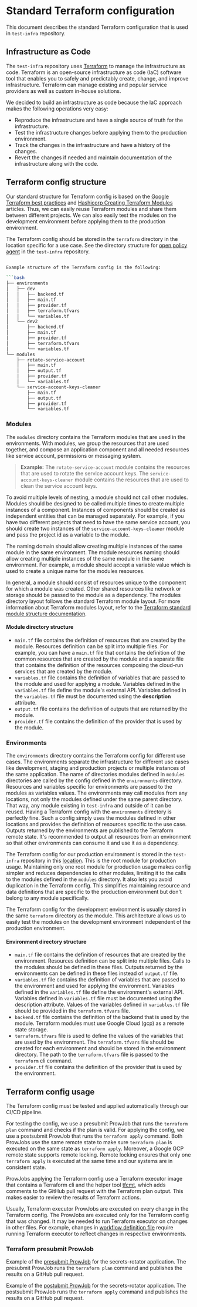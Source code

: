 # Standard Terraform configuration

This document describes the standard Terraform configuration that is used in `test-infra` repository. 

## Infrastructure as Code

The `test-infra` repository uses [Terraform](https://www.terraform.io/) to manage the infrastructure as code. Terraform is an open-source infrastructure as code (IaC) software tool that enables you to safely and predictably create, change, and improve infrastructure. Terraform can manage existing and popular service providers as well as custom in-house solutions.

We decided to build an infrastructure as code because the IaC approach makes the following operations very easy: 
- Reproduce the infrastructure and have a single source of truth for the infrastructure. 
- Test the infrastructure changes before applying them to the production environment.
- Track the changes in the infrastructure and have a history of the changes.
- Revert the changes if needed and maintain documentation of the infrastructure along with the code.

## Terraform config structure

Our standard structure for Terraform config is based on the [Google Terraform best practices](https://cloud.google.com/docs/terraform/best-practices-for-terraform) and [Hashicorp Creating Terraform Modules](https://developer.hashicorp.com/terraform/language/modules/develop) articles. Thus, we can easily reuse Terraform modules and share them between different projects. We can also easily test the modules on the development environment before applying them to the production environment.

The Terraform config should be stored in the `terraform` directory in the location specific for a use case. See the directory structure for [open policy agent](https://github.com/kyma-project/test-infra/tree/main/opa) in the `test-infra` repository.

```bash

Example structure of the Terraform config is the following:

```bash
├── environments
│   ├── dev
│   │   ├── backend.tf
│   │   ├── main.tf
│   │   ├── provider.tf
│   │   ├── terraform.tfvars
│   │   └── variables.tf
│   └── dev2
│       ├── backend.tf
│       ├── main.tf
│       ├── provider.tf
│       ├── terraform.tfvars
│       └── variables.tf
└── modules
    ├── rotate-service-account
    │   ├── main.tf
    │   ├── output.tf
    │   ├── provider.tf
    │   └── variables.tf
    └── service-account-keys-cleaner
        ├── main.tf
        ├── output.tf
        ├── provider.tf
        └── variables.tf
```
### Modules

The `modules` directory contains the Terraform modules that are used in the environments. With modules, we group the resources that are used together, and compose an application component and all needed resources like service account, permissions or messaging system. 

> **Example:** The `rotate-service-account` module contains the resources that are used to rotate the service account keys. The `service-account-keys-cleaner` module contains the resources that are used to clean the service account keys. 

To avoid multiple levels of nesting, a module should not call other modules. Modules should be designed to be called multiple times to create multiple instances of a component. Instances of components should be created as independent entities that can be managed separately. 
For example, if you have two different projects that need to have the same service account, you should create two instances of the `service-account-keys-cleaner` module and pass the project id as a variable to the module. 

The naming domain should allow creating multiple instances of the same module in the same environment. The module resources naming should allow creating multiple instances of the same module in the same environment. For example, a module should accept a variable value which is used to create a unique name for the modules resources. 

In general, a module should consist of resources unique to the component for which a module was created. Other shared resources like network or storage should be passed to the module as a dependency. The modules directory layout follows the standard Terraform module layout. For more information about Terraform modules layout, refer to the [Terraform standard module structure documentation](https://developer.hashicorp.com/terraform/language/modules/develop/structure).

#### Module directory structure

- `main.tf` file contains the definition of resources that are created by the module. Resources definition can be split into multiple files. For example, you can have a `main.tf` file that contains the definition of the common resources that are created by the module and a separate file that contains the definition of the resources composing the cloud-run services that are created by the module.
- `variables.tf` file contains the definition of variables that are passed to the module and used for applying a module. Variables defined in the `variables.tf` file define the module's external API. Variables defined in the `variables.tf` file must be documented using the **description** attribute. 
- `output.tf` file contains the definition of outputs that are returned by the module. 
- `provider.tf` file contains the definition of the provider that is used by the module.

### Environments

The `environments` directory contains the Terraform config for different use cases. The environments separate the infrastructure for different use cases like development, staging and production projects or multiple instances of the same application. 
The name of directories modules defined in `modules` directories are called by the config defined in the `environments` directory. Resources and variables specific for environments are passed to the modules as variables values. 
The environments may call modules from any locations, not only the modules defined under the same parent directory. That way, any module existing in `test-infra` and outside of it can be reused. Having a Terraform config with the `environments` directory is perfectly fine. Such a config simply uses the modules defined in other locations and provides the definition of resources specific to the use case. Outputs returned by the environments are published to the Terraform remote state. It's recommended to output all resources from an environment so that other environments can consume it and use it as a dependency.

The Terraform config for our production environment is stored in the `test-infra` repository in this [location](https://github.com/kyma-project/test-infra/tree/main/configs/terraform/environments/prod). This is the root module for production usage. Maintaining only one root module for production usage makes config simpler and reduces dependencies to other modules, limiting it to the calls to the modules defined in the `modules` directory. It also lets you avoid duplication in the Terraform config. This simplifies maintaining resource and data definitions that are specific to the production environment but don't belong to any module specifically.

The Terraform config for the development environment is usually stored in the same `terraform` directory as the module. This architecture allows us to easily test the modules on the development environment independent of the production environment.

#### Environment directory structure

- `main.tf` file contains the definition of resources that are created by the environment. Resources definition can be split into multiple files. Calls to the modules should be defined in these files. Outputs returned by the environments can be defined in these files instead of `output.tf` file.
- `variables.tf` file contains the definition of variables that are passed to the environment and used for applying the environment. Variables defined in the `variables.tf` file define the environment's external API. Variables defined in `variables.tf` file must be documented using the description attribute. Values of the variables defined in `variables.tf` file should be provided in the `terraform.tfvars` file.
- `backend.tf` file contains the definition of the backend that is used by the module. Terraform modules must use Google Cloud (gcp) as a remote state storage.
- `terraform.tfvars` file is used to define the values of the variables that are used by the environment. The `terraform.tfvars` file should be created for each environment and should be stored in the environment directory. The path to the `terraform.tfvars` file is passed to the `terraform` cli command.
- `provider.tf` file contains the definition of the provider that is used by the environment.

## Terraform config usage

The Terraform config must be tested and applied automatically through our CI/CD pipeline. 

For testing the config, we use a presubmit ProwJob that runs the `terraform plan` command and checks if the plan is valid. For applying the config, we use a postsubmit ProwJob that runs the `terraform apply` command. 
Both ProwJobs use the same remote state to make sure `terraform plan` is executed on the same state as `terraform apply`. Moreover, a Google GCP remote state supports remote locking. Remote locking ensures that only one `terraform apply` is executed at the same time and our systems are in consistent state.

ProwJobs applying the Terraform config use a Terraform executor image that contains a Terraform cli and the helper tool [tfcmt](https://suzuki-shunsuke.github.io/tfcmt/), which adds comments to the GitHub pull request with the Terraform plan output. This makes easier to review the results of Terraform actions. 

Usually, Terraform executor ProwJobs are executed on every change in the Terraform config. The ProwJobs are executed only for the Terraform config that was changed. It may be needed to run Terraform executor on changes in other files. For example, changes in [workflow definition file](https://github.com/kyma-project/test-infra/blob/main/development/gcp/workflows/secrets-leak-detector.yaml) require running Terraform executor to reflect changes in respective environments.

### Terraform presubmit ProwJob

Example of the [presubmit ProwJob](https://github.com/kyma-project/test-infra/blob/4540c0ba3622b4f1fed47a50dedc189fdfc324b1/prow/jobs/test-infra/secrets-rotator.yaml) for the secrets-rotator application. The presubmit ProwJob runs the `terraform plan` command and publishes the results on a GitHub pull request.

Example of the [postubmit ProwJob](https://github.com/kyma-project/test-infra/blob/4540c0ba3622b4f1fed47a50dedc189fdfc324b1/prow/jobs/test-infra/secrets-rotator.yaml) for the secrets-rotator application. The postsubmit ProwJob runs the `terraform apply` command and publishes the results on a GitHub pull request.
